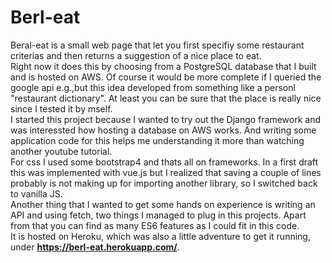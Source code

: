 # Berl-eat #

Beral-eat is a small web page that let you first specifiy some restaurant criterias and then returns a suggestion of a nice place to eat. <br>
Right now it does this by choosing from a PostgreSQL database that I built and is hosted on AWS. Of course it would be more complete if I queried the google api e.g.,but this idea developed from something like a personl "restaurant dictionary". At least you can be sure that the place is really nice since I tested it by mself. <br>
I started this project because I wanted to try out the Django framework and was interessted how hosting a database on AWS works. And writing some application code for this helps me understanding it more than watching another youtube tutorial. <br>
For css I used some bootstrap4 and thats all on frameworks. In a first draft this was implemented with vue.js but I realized that saving a couple of lines probably is not making up for importing another library, so I switched back to vanilla JS. <br>
Another thing that I wanted to get some hands on experience is writing an API and using fetch, two things I managed to plug in this projects. Apart from that you can find as many ES6 features as I could fit in this code.  <br>
It is hosted on Heroku, which was also a little adventure to get it running, under **https://berl-eat.herokuapp.com/**.

